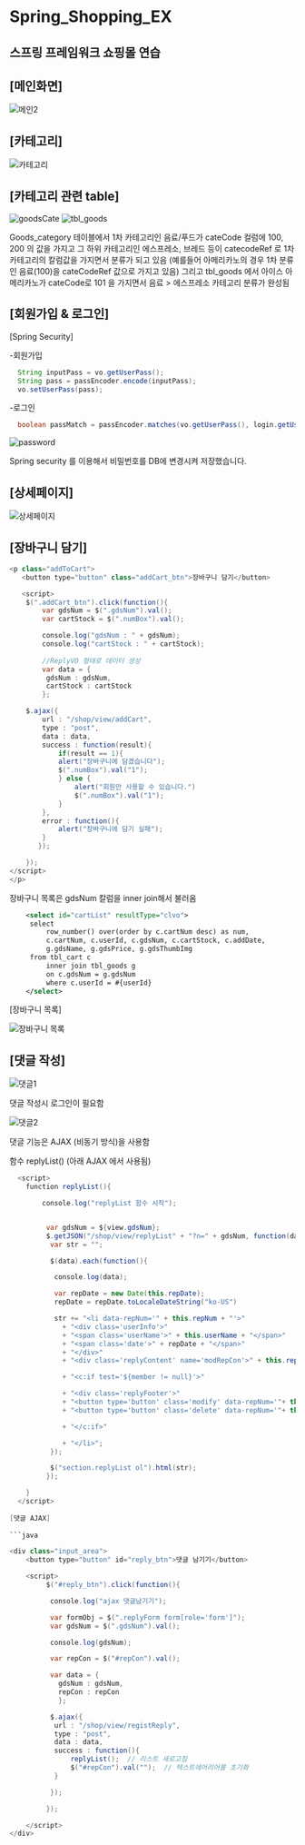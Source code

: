 # Spring_Shopping_EX
스프링 프레임워크 쇼핑몰 연습
---------------------------
[메인화면]
---------------------------
![메인2](https://user-images.githubusercontent.com/74029610/112427119-6aab3b80-8d7c-11eb-936a-c113afe31773.PNG)

[카테고리]
----------------------------
![카테고리](https://user-images.githubusercontent.com/74029610/112427569-24a2a780-8d7d-11eb-8bbc-a9dfbb77e24e.PNG)

[카테고리 관련 table]
----------------------------
![goodsCate](https://user-images.githubusercontent.com/74029610/112428200-2325af00-8d7e-11eb-9f68-54ff603de589.PNG)
![tbl_goods](https://user-images.githubusercontent.com/74029610/112428245-39336f80-8d7e-11eb-81f7-26b2c01af9f7.PNG)

Goods_category 테이블에서 1차 카테고리인 음료/푸드가 cateCode 컬럼에 100, 200 의 값을 가지고 그 하위 카테고리인 에스프레소, 브레드 등이 catecodeRef 로 
1차 카테고리의 칼럼값을 가지면서 분류가 되고 있음 (예를들어 아메리카노의 경우 1차 분류인 음료(100)을 cateCodeRef 값으로 가지고 있음)
그리고 tbl_goods 에서 아이스 아메리카노가 cateCode로 101 을 가지면서 음료 > 에스프레소 카테고리 분류가 완성됨

[회원가입 & 로그인]
------------------

[Spring Security]

-회원가입
```java
  String inputPass = vo.getUserPass();
  String pass = passEncoder.encode(inputPass);
  vo.setUserPass(pass);
```

-로그인
```java
  boolean passMatch = passEncoder.matches(vo.getUserPass(), login.getUserPass());
```


![password](https://user-images.githubusercontent.com/74029610/112431554-063faa80-8d83-11eb-8c9c-ade6fba12a19.PNG)

Spring security 를 이용해서 비밀번호를 DB에 변경시켜 저장했습니다.


[상세페이지]
--------------

![상세페이지](https://user-images.githubusercontent.com/74029610/112432221-ebba0100-8d83-11eb-93b3-73044666592a.PNG)

[장바구니 담기]
-------------


```java
<p class="addToCart">
   <button type="button" class="addCart_btn">장바구니 담기</button>

   <script>
	$(".addCart_btn").click(function(){
		var gdsNum = $(".gdsNum").val();
		var cartStock = $(".numBox").val();

		console.log("gdsNum : " + gdsNum);
		console.log("cartStock : " + cartStock);
		
		//ReplyVO 형태로 데이터 생성
		var data = {
		 gdsNum : gdsNum,
		 cartStock : cartStock
		};

	$.ajax({
		url : "/shop/view/addCart",
		type : "post",
		data : data,
		success : function(result){
			if(result == 1){
			alert("장바구니에 담겼습니다");
			$(".numBox").val("1");
			} else {
				alert("회원만 사용할 수 있습니다.")
				$(".numBox").val("1");
			}
		},
		error : function(){
			alert("장바구니에 담기 실패");
		}
	   });

	});
</script>
</p>
```

장바구니 목록은 gdsNum 칼럼을 inner join해서 불러옴

```xml
	<select id="cartList" resultType="clvo">
	 select
	     row_number() over(order by c.cartNum desc) as num,
	     c.cartNum, c.userId, c.gdsNum, c.cartStock, c.addDate,
	     g.gdsName, g.gdsPrice, g.gdsThumbImg
	 from tbl_cart c
	     inner join tbl_goods g
		 on c.gdsNum = g.gdsNum   
	     where c.userId = #{userId}
	</select>	
```
[장바구니 목록]

![장바구니 목록](https://user-images.githubusercontent.com/74029610/112434728-3f7a1980-8d87-11eb-828e-134e2ff5ee44.PNG)


[댓글 작성]
------------

![댓글1](https://user-images.githubusercontent.com/74029610/112435403-05f5de00-8d88-11eb-8632-b6f77ea62dc5.PNG)

댓글 작성시 로그인이 필요함

![댓글2](https://user-images.githubusercontent.com/74029610/112435714-74d33700-8d88-11eb-8654-35cfb9e8f3f5.PNG)

댓글 기능은 AJAX (비동기 방식)을 사용함

함수 replyList() (아래 AJAX 에서 사용됨)

```java
  <script> 
	function replyList(){

		console.log("replyList 함수 시작");


		 var gdsNum = ${view.gdsNum};
		 $.getJSON("/shop/view/replyList" + "?n=" + gdsNum, function(data){
		  var str = "";

		  $(data).each(function(){

		   console.log(data);

		   var repDate = new Date(this.repDate);
		   repDate = repDate.toLocaleDateString("ko-US")

		   str += "<li data-repNum='" + this.repNum + "'>"
		     + "<div class='userInfo'>"
		     + "<span class='userName'>" + this.userName + "</span>"
		     + "<span class='date'>" + repDate + "</span>"
		     + "</div>"
		     + "<div class='replyContent' name='modRepCon'>" + this.repCon + "</div>"

		     + "<c:if test='${member != null}'>"

		     + "<div class='replyFooter'>"
		     + "<button type='button' class='modify' data-repNum='"+ this.repNum +"'>수정</button>"
		     + "<button type='button' class='delete' data-repNum='"+ this.repNum +"'>삭제</button>"

		     + "</c:if>"

		     + "</li>";           
		  });

		  $("section.replyList ol").html(str);
		 });

	}
  </script>
  
[댓글 AJAX]
  
```java

<div class="input_area">
	<button type="button" id="reply_btn">댓글 남기기</button>

	<script>
		 $("#reply_btn").click(function(){

		  console.log("ajax 댓글남기기");	 

		  var formObj = $(".replyForm form[role='form']");
		  var gdsNum = $(".gdsNum").val();

		  console.log(gdsNum);

		  var repCon = $("#repCon").val();

		  var data = {
		    gdsNum : gdsNum,
		    repCon : repCon
		    };

		  $.ajax({
		   url : "/shop/view/registReply",
		   type : "post",
		   data : data,
		   success : function(){
			   replyList();  // 리스트 새로고침
			   $("#repCon").val("");  // 텍스트에어리어를 초기화
		   }

		  });

		 });

	</script>
</div>	

```
















